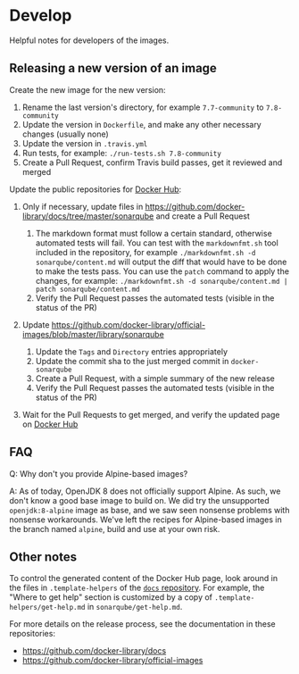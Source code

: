 Develop
=======

Helpful notes for developers of the images.

Releasing a new version of an image
-----------------------------------

Create the new image for the new version:

1. Rename the last version's directory, for example `7.7-community` to `7.8-community`
2. Update the version in `Dockerfile`, and make any other necessary changes (usually none)
3. Update the version in `.travis.yml`
4. Run tests, for example: `./run-tests.sh 7.8-community`
5. Create a Pull Request, confirm Travis build passes, get it reviewed and merged

Update the public repositories for [Docker Hub][hub]:

1. Only if necessary, update files in https://github.com/docker-library/docs/tree/master/sonarqube and create a Pull Request
    1. The markdown format must follow a certain standard, otherwise automated tests will fail. You can test with the `markdownfmt.sh` tool included in the repository, for example `./markdownfmt.sh -d sonarqube/content.md` will output the diff that would have to be done to make the tests pass. You can use the `patch` command to apply the changes, for example: `./markdownfmt.sh -d sonarqube/content.md | patch sonarqube/content.md`
    2. Verify the Pull Request passes the automated tests (visible in the status of the PR)

2. Update https://github.com/docker-library/official-images/blob/master/library/sonarqube
    1. Update the `Tags` and `Directory` entries appropriately
    2. Update the commit sha to the just merged commit in `docker-sonarqube`
    3. Create a Pull Request, with a simple summary of the new release
    4. Verify the Pull Request passes the automated tests (visible in the status of the PR)

3. Wait for the Pull Requests to get merged, and verify the updated page on [Docker Hub][hub]

FAQ
---

Q: Why don't you provide Alpine-based images?

A: As of today, OpenJDK 8 does not officially support Alpine. As such, we don't know a good base image to build on. We did try the unsupported `openjdk:8-alpine` image as base, and we saw seen nonsense problems with nonsense workarounds. We've left the recipes for Alpine-based images in the branch named `alpine`, build and use at your own risk.

Other notes
-----------

To control the generated content of the Docker Hub page, look around in the files in `.template-helpers` of the [`docs` repository][docs]. For example, the "Where to get help" section is customized by a copy of `.template-helpers/get-help.md` in `sonarqube/get-help.md`.

For more details on the release process, see the documentation in these repositories:

- https://github.com/docker-library/docs
- https://github.com/docker-library/official-images

[hub]: https://hub.docker.com/_/sonarqube/
[docs]: https://github.com/docker-library/docs
